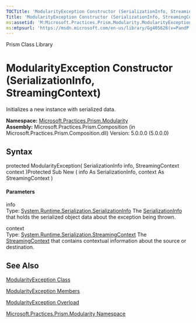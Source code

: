 ```yaml
---
TOCTitle: 'ModularityException Constructor (SerializationInfo, StreamingContext)'
Title: 'ModularityException Constructor (SerializationInfo, StreamingContext) (Microsoft.Practices.Prism.Modularity)'
ms:assetid: 'M:Microsoft.Practices.Prism.Modularity.ModularityException.\#ctor(System.Runtime.Serialization.SerializationInfo,System.Runtime.Serialization.StreamingContext)'
ms:mtpsurl: 'https://msdn.microsoft.com/en-us/library/Gg405626(v=PandP.50)'
---
```


Prism Class Library

ModularityException Constructor (SerializationInfo, StreamingContext)
=====================================================================

Initializes a new instance with serialized data.

**Namespace:** [Microsoft.Practices.Prism.Modularity](https://msdn.microsoft.com/n:microsoft.practices.prism.modularity)
**Assembly:** Microsoft.Practices.Prism.Composition (in Microsoft.Practices.Prism.Composition.dll) Version: 5.0.0.0 (5.0.0.0)

## Syntax


<span id="syntaxToggle"></span>protected ModularityException( SerializationInfo info, StreamingContext context )Protected Sub New ( info As SerializationInfo, context As StreamingContext )
#### Parameters

info  
Type: [System.Runtime.Serialization.SerializationInfo](http://msdn2.microsoft.com/en-us/library/a9b6042e)
The [SerializationInfo](http://msdn2.microsoft.com/en-us/library/a9b6042e) that holds the serialized object data about the exception being thrown.

context  
Type: [System.Runtime.Serialization.StreamingContext](http://msdn2.microsoft.com/en-us/library/t16abws5)
The [StreamingContext](http://msdn2.microsoft.com/en-us/library/t16abws5) that contains contextual information about the source or destination.

See Also
--------


[ModularityException Class](https://msdn.microsoft.com/t:microsoft.practices.prism.modularity.modularityexception)

[ModularityException Members](https://msdn.microsoft.com/allmembers.t:microsoft.practices.prism.modularity.modularityexception)

[ModularityException Overload](https://msdn.microsoft.com/overload:microsoft.practices.prism.modularity.modularityexception.)

[Microsoft.Practices.Prism.Modularity Namespace](https://msdn.microsoft.com/n:microsoft.practices.prism.modularity)

